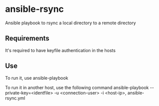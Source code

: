 # ansible-rsync
Ansible playbook to rsync a local directory to a remote directory

## Requirements
It's required to have keyfile authentication in the hosts

## Use
To run it, use ansible-playbook

To run it in another host, use the following command
ansible-playbook --private-key=\<identfile\> -u \<connection-user\> -i \<host-ip\>, ansible-rsync.yml
